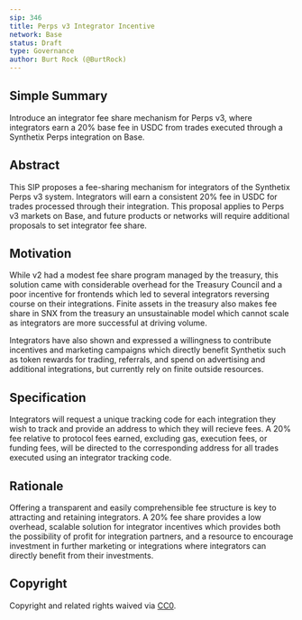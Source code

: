 ```yaml
---
sip: 346
title: Perps v3 Integrator Incentive
network: Base
status: Draft
type: Governance
author: Burt Rock (@BurtRock)
---
```


## Simple Summary
Introduce an integrator fee share mechanism for Perps v3, where integrators earn a 20% base fee in USDC from trades executed through a Synthetix Perps integration on Base.

## Abstract
This SIP proposes a fee-sharing mechanism for integrators of the Synthetix Perps v3 system. Integrators will earn a consistent 20% fee in USDC for trades processed through their integration. This proposal applies to Perps v3 markets on Base, and future products or networks will require additional proposals to set integrator fee share.

## Motivation

While v2 had a modest fee share program managed by the treasury, this solution came with considerable overhead for the Treasury Council and a poor incentive for frontends which led to several integrators reversing course on their integrations. Finite assets in the treasury also makes fee share in SNX from the treasury an unsustainable model which cannot scale as integrators are more successful at driving volume.

Integrators have also shown and expressed a willingness to contribute incentives and marketing campaigns which directly benefit Synthetix such as token rewards for trading, referrals, and spend on advertising and additional integrations, but currently rely on finite outside resources. 

## Specification

Integrators will request a unique tracking code for each integration they wish to track and provide an address to which they will recieve fees. A 20% fee relative to protocol fees earned, excluding gas, execution fees, or funding fees, will be directed to the corresponding address for all trades executed using an integrator tracking code.

## Rationale
Offering a transparent and easily comprehensible fee structure is key to attracting and retaining integrators. A 20% fee share provides a low overhead, scalable solution for integrator incentives which provides both the possibility of profit for integration partners, and a resource to encourage investment in further marketing or integrations where integrators can directly benefit from their investments.

## Copyright
Copyright and related rights waived via [CC0](https://creativecommons.org/publicdomain/zero/1.0/).
